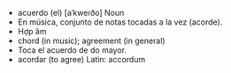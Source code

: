 - acuerdo (el)	[aˈkweɾðo]	Noun
- En música, conjunto de notas tocadas a la vez (acorde).
- Hợp âm
- chord (in music); agreement (in general)
- Toca el acuerdo de do mayor.
- acordar (to agree)	Latin: accordum